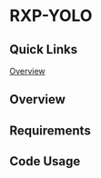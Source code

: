 # RXP-YOLO
## Quick Links
[Overview](https://github.com/hys-pp/RXP-YOLO/edit/main/README.md#overview)
## Overview
## Requirements
## Code Usage
